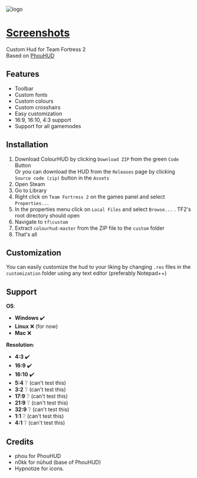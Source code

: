 ![logo](https://i.imgur.com/D7dXW96.png)
<a href="https://imgur.com/a/AZeuBWH"><h1 align="left"><b>Screenshots</b></h1></a>
Custom Hud for Team Fortress 2 <br>
Based on [PhouHUD](https://huds.tf/site/s-PhouHud--2780)
#### <h2>Features</h2>
* Toolbar
* Custom fonts
* Custom colours
* Custom crosshairs
* Easy customization
* 16:9, 16:10, 4:3 support
* Support for all gamemodes
#### <h2>Installation</h2>
1. Download ColourHUD by clicking `Download ZIP` from the green `Code` Button<br>
   Or you can download the HUD from the `Releases` page by clicking `Source code (zip)` button in the `Assets`
2. Open Steam
3. Go to Library
4. Right click on `Team Fortress 2` on the games panel and select `Properties...`
5. In the properties menu click on `Local Files` and select `Browse...` . TF2's root directory should open
6. Navigate to `tf\custom`
7. Extract `colourhud-master` from the ZIP file to the `custom` folder
8. That's all
#### <h2>Customization</h2>
You can easily customize the hud to your liking by changing `.res` files in the `customization` folder using any text editor (preferably Notepad++)
#### <h2>Support</h2>
**OS**:
* <b>Windows</b>	:heavy_check_mark:
* <b>Linux</b>		:x: (for now)
* <b>Mac</b>			:x:

**Resolution**:
* <b>4:3</b>			:heavy_check_mark:
* <b>16:9</b>			:heavy_check_mark:
* <b>16:10</b>		:heavy_check_mark:
* <b>5:4</b>			:grey_question:		(can't test this)
* <b>3:2</b>			:grey_question:		(can't test this)
* <b>17:9</b>			:grey_question:		(can't test this)
* <b>21:9</b>			:grey_question:		(can't test this)
* <b>32:9</b>			:grey_question:		(can't test this)
* <b>1:1</b>			:grey_question:		(can't test this)
* <b>4:1</b>			:grey_question:		(can't test this)

#### <h2>Credits</h2>
* phou for PhouHUD
* n0kk for nühud (base of PhouHUD)
* Hypnotize for icons.
